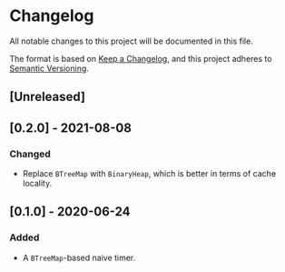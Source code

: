 # Changelog
All notable changes to this project will be documented in this file.

The format is based on [Keep a Changelog](https://keepachangelog.com/en/1.0.0/),
and this project adheres to [Semantic Versioning](https://semver.org/spec/v2.0.0.html).

## [Unreleased]

## [0.2.0] - 2021-08-08

### Changed

- Replace `BTreeMap` with `BinaryHeap`, which is better in terms of cache locality.

## [0.1.0] - 2020-06-24

### Added

- A `BTreeMap`-based naive timer.
